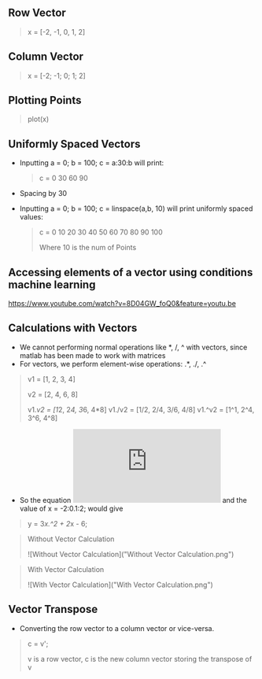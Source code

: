 ## Row Vector

> x = [-2, -1, 0, 1, 2]

## Column Vector

> x = [-2; -1; 0; 1; 2]

## Plotting Points

> plot(x)

## Uniformly Spaced Vectors

- Inputting a = 0; b = 100; c = a:30:b will print:
  > c = 0 30 60 90
- Spacing by 30

- Inputting a = 0; b = 100; c = linspace(a,b, 10) will print uniformly spaced values:
  > c = 0 10 20 30 40 50 60 70 80 90 100
  >
  > Where 10 is the num of Points

## Accessing elements of a vector using conditions machine learning

https://www.youtube.com/watch?v=8D04GW_foQ0&feature=youtu.be

## Calculations with Vectors

- We cannot performing normal operations like *, /, ^ with vectors, since matlab has been made to work with matrices
- For vectors, we perform element-wise operations: .*, ./, .^

> v1 = [1, 2, 3, 4]
>
> v2 = [2, 4, 6, 8]
>
> v1.*v2 = [1*2, 2*4, 3*6, 4*8]
> v1./v2 = [1/2, 2/4, 3/6, 4/8]
> v1.^v2 = [1^1, 2^4, 3^6, 4^8]

- So the equation ![f(x) = 3x^2 + 2x + 6](https://latex.codecogs.com/gif.latex?f%28x%29%20%3D%203x%5E2%20&plus;%202x%20&plus;%206) and the value of x = -2:0.1:2; would give 
> y = 3*x.^2 + 2*x - 6;

> Without Vector Calculation
>
> ![Without Vector Calculation]("Without Vector Calculation.png")

> With Vector Calculation
>
> ![With Vector Calculation]("With Vector Calculation.png")

## Vector Transpose

- Converting the row vector to a column vector or vice-versa.
> c = v';
>
> v is a row vector, c is the new column vector storing the transpose of v